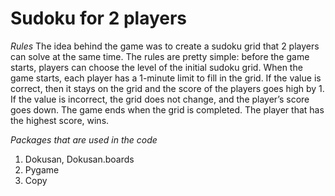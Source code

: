 # Sudoku for 2 players 
*Rules*
The idea behind the game was to create a sudoku grid that 2 players can solve at the same time. The rules are pretty simple: before the game starts, players can choose the level of the initial sudoku grid. When the game starts, each player has a 1-minute limit to fill in the grid. If the value is correct, then it stays on the grid and the score of the players goes high by 1. If the value is incorrect, the grid does not change, and the player’s score goes down. The game ends when the grid is completed. The player that has the highest score, wins.

*Packages that are used in the code*
1. Dokusan, Dokusan.boards
2. Pygame
3. Copy
